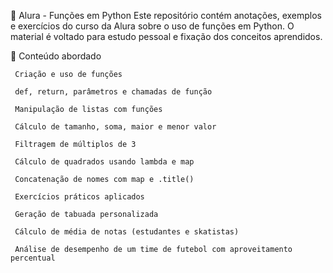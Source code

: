 📘 Alura - Funções em Python
Este repositório contém anotações, exemplos e exercícios do curso da Alura sobre o uso de funções em Python. O material é voltado para estudo pessoal e fixação dos conceitos aprendidos.

🧠 Conteúdo abordado

     Criação e uso de funções

     def, return, parâmetros e chamadas de função

     Manipulação de listas com funções

     Cálculo de tamanho, soma, maior e menor valor

     Filtragem de múltiplos de 3

     Cálculo de quadrados usando lambda e map

     Concatenação de nomes com map e .title()

     Exercícios práticos aplicados

     Geração de tabuada personalizada

     Cálculo de média de notas (estudantes e skatistas)

     Análise de desempenho de um time de futebol com aproveitamento percentual

